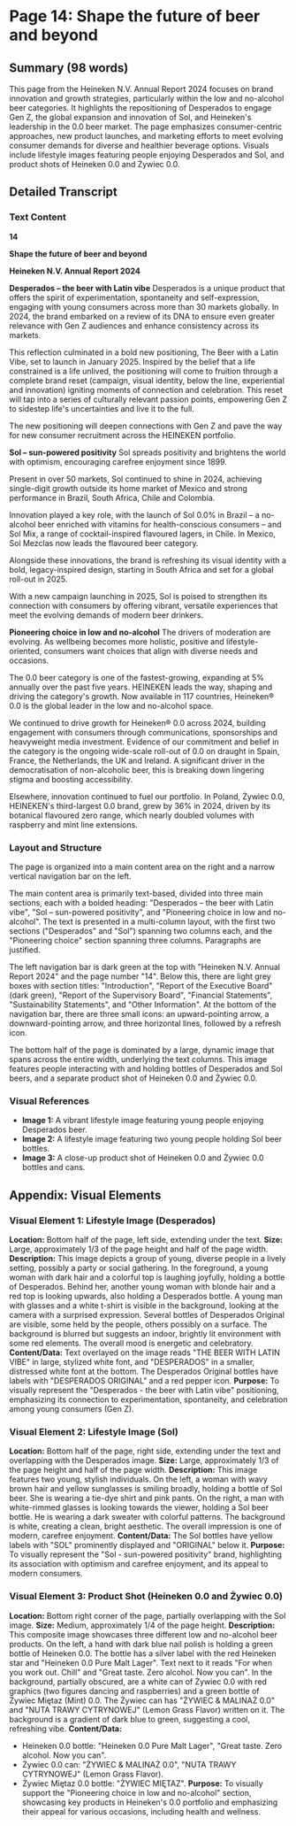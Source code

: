 # Page 14: Shape the future of beer and beyond

## Summary (98 words)
This page from the Heineken N.V. Annual Report 2024 focuses on brand innovation and growth strategies, particularly within the low and no-alcohol beer categories. It highlights the repositioning of Desperados to engage Gen Z, the global expansion and innovation of Sol, and Heineken's leadership in the 0.0 beer market. The page emphasizes consumer-centric approaches, new product launches, and marketing efforts to meet evolving consumer demands for diverse and healthier beverage options. Visuals include lifestyle images featuring people enjoying Desperados and Sol, and product shots of Heineken 0.0 and Żywiec 0.0.

## Detailed Transcript

### Text Content

**14**

**Shape the future of beer and beyond**

**Heineken N.V. Annual Report 2024**

**Desperados – the beer with Latin vibe**
Desperados is a unique product that offers the spirit of experimentation, spontaneity and self-expression, engaging with young consumers across more than 30 markets globally. In 2024, the brand embarked on a review of its DNA to ensure even greater relevance with Gen Z audiences and enhance consistency across its markets.

This reflection culminated in a bold new positioning, The Beer with a Latin Vibe, set to launch in January 2025. Inspired by the belief that a life constrained is a life unlived, the positioning will come to fruition through a complete brand reset (campaign, visual identity, below the line, experiential and innovation) igniting moments of connection and celebration. This reset will tap into a series of culturally relevant passion points, empowering Gen Z to sidestep life's uncertainties and live it to the full.

The new positioning will deepen connections with Gen Z and pave the way for new consumer recruitment across the HEINEKEN portfolio.

**Sol – sun-powered positivity**
Sol spreads positivity and brightens the world with optimism, encouraging carefree enjoyment since 1899.

Present in over 50 markets, Sol continued to shine in 2024, achieving single-digit growth outside its home market of Mexico and strong performance in Brazil, South Africa, Chile and Colombia.

Innovation played a key role, with the launch of Sol 0.0% in Brazil – a no-alcohol beer enriched with vitamins for health-conscious consumers – and Sol Mix, a range of cocktail-inspired flavoured lagers, in Chile. In Mexico, Sol Mezclas now leads the flavoured beer category.

Alongside these innovations, the brand is refreshing its visual identity with a bold, legacy-inspired design, starting in South Africa and set for a global roll-out in 2025.

With a new campaign launching in 2025, Sol is poised to strengthen its connection with consumers by offering vibrant, versatile experiences that meet the evolving demands of modern beer drinkers.

**Pioneering choice in low and no-alcohol**
The drivers of moderation are evolving. As wellbeing becomes more holistic, positive and lifestyle-oriented, consumers want choices that align with diverse needs and occasions.

The 0.0 beer category is one of the fastest-growing, expanding at 5% annually over the past five years. HEINEKEN leads the way, shaping and driving the category's growth. Now available in 117 countries, Heineken® 0.0 is the global leader in the low and no-alcohol space.

We continued to drive growth for Heineken® 0.0 across 2024, building engagement with consumers through communications, sponsorships and heavyweight media investment. Evidence of our commitment and belief in the category is the ongoing wide-scale roll-out of 0.0 on draught in Spain, France, the Netherlands, the UK and Ireland. A significant driver in the democratisation of non-alcoholic beer, this is breaking down lingering stigma and boosting accessibility.

Elsewhere, innovation continued to fuel our portfolio. In Poland, Żywiec 0.0, HEINEKEN's third-largest 0.0 brand, grew by 36% in 2024, driven by its botanical flavoured zero range, which nearly doubled volumes with raspberry and mint line extensions.

### Layout and Structure
The page is organized into a main content area on the right and a narrow vertical navigation bar on the left.

The main content area is primarily text-based, divided into three main sections, each with a bolded heading: "Desperados – the beer with Latin vibe", "Sol – sun-powered positivity", and "Pioneering choice in low and no-alcohol". The text is presented in a multi-column layout, with the first two sections ("Desperados" and "Sol") spanning two columns each, and the "Pioneering choice" section spanning three columns. Paragraphs are justified.

The left navigation bar is dark green at the top with "Heineken N.V. Annual Report 2024" and the page number "14". Below this, there are light grey boxes with section titles: "Introduction", "Report of the Executive Board" (dark green), "Report of the Supervisory Board", "Financial Statements", "Sustainability Statements", and "Other Information". At the bottom of the navigation bar, there are three small icons: an upward-pointing arrow, a downward-pointing arrow, and three horizontal lines, followed by a refresh icon.

The bottom half of the page is dominated by a large, dynamic image that spans across the entire width, underlying the text columns. This image features people interacting with and holding bottles of Desperados and Sol beers, and a separate product shot of Heineken 0.0 and Żywiec 0.0.

### Visual References
- **Image 1:** A vibrant lifestyle image featuring young people enjoying Desperados beer.
- **Image 2:** A lifestyle image featuring two young people holding Sol beer bottles.
- **Image 3:** A close-up product shot of Heineken 0.0 and Żywiec 0.0 bottles and cans.

## Appendix: Visual Elements

### Visual Element 1: Lifestyle Image (Desperados)
**Location:** Bottom half of the page, left side, extending under the text.
**Size:** Large, approximately 1/3 of the page height and half of the page width.
**Description:** This image depicts a group of young, diverse people in a lively setting, possibly a party or social gathering. In the foreground, a young woman with dark hair and a colorful top is laughing joyfully, holding a bottle of Desperados. Behind her, another young woman with blonde hair and a red top is looking upwards, also holding a Desperados bottle. A young man with glasses and a white t-shirt is visible in the background, looking at the camera with a surprised expression. Several bottles of Desperados Original are visible, some held by the people, others possibly on a surface. The background is blurred but suggests an indoor, brightly lit environment with some red elements. The overall mood is energetic and celebratory.
**Content/Data:** Text overlayed on the image reads "THE BEER WITH LATIN VIBE" in large, stylized white font, and "DESPERADOS" in a smaller, distressed white font at the bottom. The Desperados Original bottles have labels with "DESPERADOS ORIGINAL" and a red pepper icon.
**Purpose:** To visually represent the "Desperados - the beer with Latin vibe" positioning, emphasizing its connection to experimentation, spontaneity, and celebration among young consumers (Gen Z).

### Visual Element 2: Lifestyle Image (Sol)
**Location:** Bottom half of the page, right side, extending under the text and overlapping with the Desperados image.
**Size:** Large, approximately 1/3 of the page height and half of the page width.
**Description:** This image features two young, stylish individuals. On the left, a woman with wavy brown hair and yellow sunglasses is smiling broadly, holding a bottle of Sol beer. She is wearing a tie-dye shirt and pink pants. On the right, a man with white-rimmed glasses is looking towards the viewer, holding a Sol beer bottle. He is wearing a dark sweater with colorful patterns. The background is white, creating a clean, bright aesthetic. The overall impression is one of modern, carefree enjoyment.
**Content/Data:** The Sol bottles have yellow labels with "SOL" prominently displayed and "ORIGINAL" below it.
**Purpose:** To visually represent the "Sol - sun-powered positivity" brand, highlighting its association with optimism and carefree enjoyment, and its appeal to modern consumers.

### Visual Element 3: Product Shot (Heineken 0.0 and Żywiec 0.0)
**Location:** Bottom right corner of the page, partially overlapping with the Sol image.
**Size:** Medium, approximately 1/4 of the page height.
**Description:** This composite image showcases three different low and no-alcohol beer products. On the left, a hand with dark blue nail polish is holding a green bottle of Heineken 0.0. The bottle has a silver label with the red Heineken star and "Heineken 0.0 Pure Malt Lager". Text next to it reads "For when you work out. Chill" and "Great taste. Zero alcohol. Now you can". In the background, partially obscured, are a white can of Żywiec 0.0 with red graphics (two figures dancing and raspberries) and a green bottle of Żywiec Miętaz (Mint) 0.0. The Żywiec can has "ŻYWIEC & MALINAŻ 0.0" and "NUTA TRAWY CYTRYNOWEJ" (Lemon Grass Flavor) written on it. The background is a gradient of dark blue to green, suggesting a cool, refreshing vibe.
**Content/Data:**
- Heineken 0.0 bottle: "Heineken 0.0 Pure Malt Lager", "Great taste. Zero alcohol. Now you can".
- Żywiec 0.0 can: "ŻYWIEC & MALINAŻ 0.0", "NUTA TRAWY CYTRYNOWEJ" (Lemon Grass Flavor).
- Żywiec Miętaz 0.0 bottle: "ŻYWIEC MIĘTAZ".
**Purpose:** To visually support the "Pioneering choice in low and no-alcohol" section, showcasing key products in Heineken's 0.0 portfolio and emphasizing their appeal for various occasions, including health and wellness.
